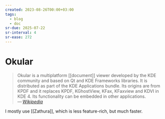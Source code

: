 ```yaml
---
created: 2023-08-26T00:00+03:00
tags:
  - blog
  - doc
sr-due: 2025-07-22
sr-interval: 4
sr-ease: 272
---
```


# Okular

> Okular is a multiplatform [[document]] viewer developed by the KDE community and based on Qt and KDE Frameworks libraries. It is distributed as part of the KDE Applications bundle. Its origins are from KPDF and it replaces KPDF, KGhostView, KFax, KFaxview and KDVI in KDE 4. Its functionality can be embedded in other applications.\
> — <cite>[Wikipedia](https://en.wikipedia.org/wiki/Okular)</cite>

I mostly use [[Zathura]], which is less feature-rich, but much faster.
